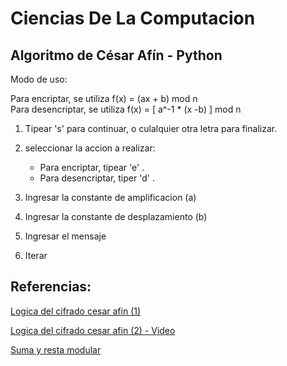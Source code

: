 # Ciencias De La Computacion

## Algoritmo de César Afín - Python

Modo de uso:

Para encriptar, se utiliza f(x) = (ax + b) mod n   
Para desencriptar, se utiliza f(x) = [ a^-1 * (x -b) ] mod n

1) Tipear 's' para continuar, o culalquier otra letra para finalizar.

2) seleccionar la accion a realizar:  
    - Para encriptar, tipear 'e'  .
    - Para desencriptar, tiper 'd'  .

3) Ingresar la constante de amplificacion (a)

4) Ingresar la constante de desplazamiento (b)

5) Ingresar el mensaje

6) Iterar

## Referencias:
[Logica del cifrado cesar afin (1)](https://fiubacryptolearningtools.sourceforge.net/affine.html)

[Logica del cifrado cesar afin (2) - Video](https://www.youtube.com/watch?v=4dbc3oEvyfc)

[Suma y resta modular](https://es.khanacademy.org/computing/computer-science/cryptography/modarithmetic/a/modular-addition-and-subtraction)



